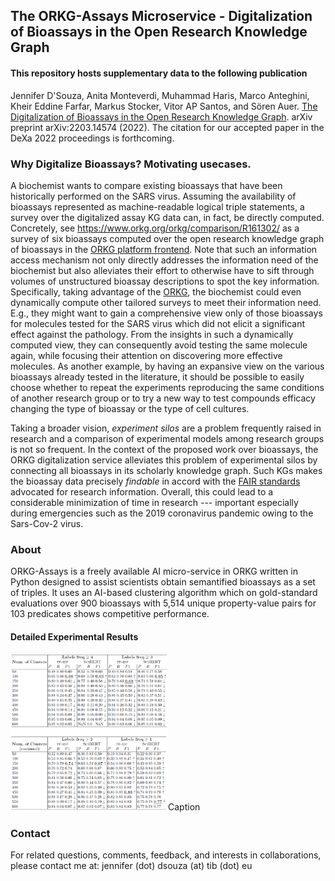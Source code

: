 ## The ORKG-Assays Microservice - Digitalization of Bioassays in the Open Research Knowledge Graph

#### This repository hosts supplementary data to the following publication

Jennifer D'Souza, Anita Monteverdi, Muhammad Haris, Marco Anteghini, Kheir Eddine Farfar, Markus Stocker, Vitor AP Santos, and Sören Auer. [The Digitalization of Bioassays in the Open Research Knowledge Graph](https://arxiv.org/abs/2203.14574). arXiv preprint arXiv:2203.14574 (2022). The citation for our accepted paper in the DeXa 2022 proceedings is forthcoming.

### Why Digitalize Bioassays? Motivating usecases.

A biochemist wants to compare existing bioassays that have been historically performed on the SARS virus. 
Assuming the availability of bioassays represented as machine-readable logical triple statements, 
a survey over the digitalized assay KG data can, in fact, be directly computed. 
Concretely, see https://www.orkg.org/orkg/comparison/R161302/ as a survey of 
six bioassays computed over the open research knowledge graph of bioassays in the [ORKG platform frontend](https://www.orkg.org/). 
Note that such an information access mechanism not only directly addresses the information need of the biochemist but also alleviates their effort 
to otherwise have to sift through volumes of unstructured bioassay descriptions to spot the key information. 
Specifically, taking advantage of the [ORKG](https://www.orkg.org/), the biochemist could even dynamically compute other tailored surveys to meet their information need. 
E.g., they might want to gain a comprehensive view only of those bioassays for molecules tested for the SARS virus which did not elicit a significant effect against the pathology. 
From the insights in such a dynamically computed view, they can consequently avoid testing the same molecule again, 
while focusing their attention on discovering more effective molecules. 
As another example, by having an expansive view on the various bioassays already tested in the literature, 
it should be possible to easily choose whether to repeat the experiments reproducing the same conditions of another research group 
or to try a new way to test compounds efficacy changing the type of bioassay or the type of cell cultures.

Taking a broader vision, _experiment silos_ are a problem frequently raised in research 
and a comparison of experimental models among research groups is not so frequent. 
In the context of the proposed work over bioassays, the ORKG digitalization service alleviates this problem of experimental silos by connecting all bioassays in its scholarly knowledge graph. 
Such KGs makes the bioassay data precisely _findable_ in accord with the [FAIR standards](https://www.go-fair.org/fair-principles/) advocated for research information. 
Overall, this could lead to a considerable minimization of time in research --- important especially during emergencies such as the 2019 coronavirus pandemic owing to the Sars-Cov-2 virus.

### About

ORKG-Assays is a freely available AI micro-service in ORKG written in Python designed to assist scientists obtain semantified bioassays as a set of triples. 
It uses an AI-based clustering algorithm which on gold-standard evaluations over 900 bioassays with 5,514 unique property-value pairs for 103 predicates shows competitive performance.

#### Detailed Experimental Results

<img src="docs/results.png" width="50%" height="50%">Caption</img>

### Contact

For related questions, comments, feedback, and interests in collaborations, please contact me at: jennifer (dot) dsouza (at) tib (dot) eu
